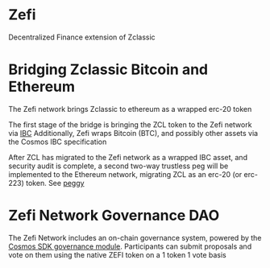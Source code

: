 # Zefi
Decentralized Finance extension of Zclassic

# Bridging Zclassic Bitcoin and Ethereum
The Zefi network brings Zclassic to ethereum as a wrapped erc-20 token

The first stage of the bridge is bringing the ZCL token to the Zefi network via [IBC](https://cosmos.network/ibc)
Additionally, Zefi wraps Bitcoin (BTC), and possibly other assets via the Cosmos IBC specification

After ZCL has migrated to the Zefi network as a wrapped IBC asset, and security audit is complete, a second two-way trustless peg will be implemented to the Ethereum network, migrating ZCL as an erc-20 (or erc-223) token.  See [peggy](https://github.com/cosmos/peggy)

# Zefi Network Governance DAO

The Zefi Network includes an on-chain governance system, powered by the [Cosmos SDK governance module](https://docs.cosmos.network/master/modules/gov/
).  Participants can submit proposals and vote on them using the native ZEFI token on a 1 token 1 vote basis

